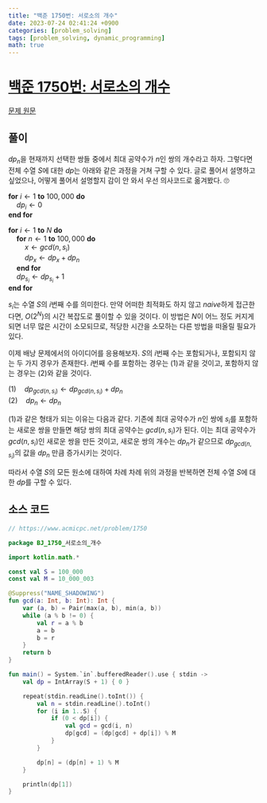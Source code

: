 ```yaml
---
title: "백준 1750번: 서로소의 개수"
date: 2023-07-24 02:41:24 +0900 
categories: [problem_solving]
tags: [problem_solving, dynamic_programming]
math: true
---
```


# [백준 1750번: 서로소의 개수](https://www.acmicpc.net/problem/1750)  

[문제 원문](https://www.acmicpc.net/problem/1750)  

## 풀이  

$dp_{n}$을 현재까지 선택한 쌍들 중에서 최대 공약수가 $n$인 쌍의 개수라고 하자. 그렇다면 전체 수열 $S$에 대한 $dp$는 아래와 같은 과정을 거쳐 구할 수 있다. 글로 풀어서 설명하고 싶었으나, 어떻게 풀어서 설명할지 감이 안 와서 우선 의사코드로 옮겨봤다. 🙄  

$\textbf{for}\ i \leftarrow 1\ \textbf{to}\ 100,000\ \textbf{do}$  
$\quad dp_i \leftarrow 0$  
$\textbf{end for}$  

$\textbf{for} \ i \leftarrow 1\ \textbf{to}\ N\ \textbf{do}$  
$\quad \textbf{for}\ n \leftarrow 1\ \textbf{to}\ 100,000\ \textbf{do}$  
$\quad\quad x \leftarrow gcd(n, s_i)$  
$\quad\quad dp_x \leftarrow dp_x + dp_n$  
$\quad \textbf{end for}$  
$\quad dp_{s_i} \leftarrow dp_{s_i}+1$  
$\textbf{end for}$  

$s_i$는 수열 $S$의 $i$번째 수를 의미한다. 만약 어떠한 최적화도 하지 않고 $naive$하게 접근한다면, $O(2^N)$의 시간 복잡도로 풀이할 수 있을 것이다. 이 방법은 $N$이 어느 정도 커지게 되면 너무 많은 시간이 소모되므로, 적당한 시간을 소모하는 다른 방법을 떠올릴 필요가 있다.  

이제 배낭 문제에서의 아이디어를 응용해보자. $S$의 $i$번째 수는 포함되거나, 포함되지 않는 두 가지 경우가 존재한다. $i$번째 수를 포함하는 경우는 $(1)$과 같을 것이고, 포함하지 않는 경우는 $(2)$와 같을 것이다.  

$(1)\quad dp_{gcd(n, s_i)} \leftarrow dp_{gcd(n, s_i)}+dp_n$  
$(2)\quad dp_n \leftarrow dp_n$  

$(1)$과 같은 형태가 되는 이유는 다음과 같다. 기존에 최대 공약수가 $n$인 쌍에 $s_i$를 포함하는 새로운 쌍을 만들면 해당 쌍의 최대 공약수는 $gcd(n, s_i)$가 된다. 이는 최대 공약수가 $gcd(n, s_i)$인 새로운 쌍을 만든 것이고, 새로운 쌍의 개수는 $dp_n$가 같으므로 $dp_{gcd(n, s_i)}$의 값을 $dp_n$ 만큼 증가시키는 것이다.  

따라서 수열 $S$의 모든 원소에 대하여 차례 차례 위의 과정을 반복하면 전체 수열 $S$에 대한 $dp$를 구할 수 있다.  

## 소스 코드  

``` kotlin
// https://www.acmicpc.net/problem/1750

package BJ_1750_서로소의_개수

import kotlin.math.*

const val S = 100_000
const val M = 10_000_003

@Suppress("NAME_SHADOWING")
fun gcd(a: Int, b: Int): Int {
    var (a, b) = Pair(max(a, b), min(a, b))
    while (a % b != 0) {
        val r = a % b
        a = b
        b = r
    }
    return b
}

fun main() = System.`in`.bufferedReader().use { stdin ->
    val dp = IntArray(S + 1) { 0 }

    repeat(stdin.readLine().toInt()) {
        val n = stdin.readLine().toInt()
        for (i in 1..S) {
            if (0 < dp[i]) {
                val gcd = gcd(i, n)
                dp[gcd] = (dp[gcd] + dp[i]) % M
            }
        }

        dp[n] = (dp[n] + 1) % M
    }

    println(dp[1])
}
```
